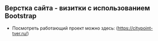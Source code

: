 ## Верстка сайта - визитки с использованием Bootstrap

- Посмотреть работающий проект можно здесь: (https://citypoint-tver.ru/)
